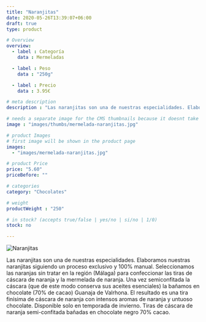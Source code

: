 ```yaml
---
title: "Naranjitas"
date: 2020-05-26T13:39:07+06:00
draft: true
type: product

# Overview
overview:
  - label : Categoría
    data : Mermeladas

  - label : Peso
    data : "250g"

  - label : Precio
    data : 3.95€

# meta description
description : "Las naranjitas son una de nuestras especialidades. Elaboramos nuestras naranjitas siguiendo un proceso exclusivo y 100% manual. "

# needs a separate image for the CMS thumbnails because it doesnt take arrays (slideshow images)
image : "images/thumbs/mermelada-naranjitas.jpg"

# product Images
# first image will be shown in the product page
images:
  - "images/mermelada-naranjitas.jpg"

# product Price
price: "5.60"
priceBefore: ""

# categories
category: "Chocolates"

# weight
productWeight : "250"

# in stock? (accepts true/false | yes/no | si/no | 1/0)
stock: no

---
```

![Naranjitas](/images/mermelada-naranjitas.jpg "Naranjitas")

Las naranjitas son una de nuestras especialidades. Elaboramos nuestras naranjitas siguiendo un proceso exclusivo y 100% manual. Seleccionamos las naranjas sin tratar en la región (Málaga) para confeccionar las tiras de cáscara de naranja y la mermelada de naranja. Una vez semiconfitada la cáscara (que de este modo conserva sus aceites esenciales) la bañamos en chocolate (70% de cacao) Guanaja de Valrhona. El resultado es una tira finísima de cáscara de naranja con intensos aromas de naranja y untuoso chocolate. Disponible solo en temporada de invierno. Tiras de cáscara de naranja semi-confitada bañadas en chocolate negro 70% cacao.
